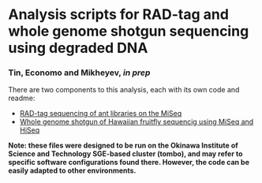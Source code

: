 # Analysis scripts for RAD-tag and whole genome shotgun sequencing using degraded DNA

### Tin, Economo and Mikheyev, *in prep*

There are two components to this analysis, each with its own code and readme:

  - [RAD-tag sequencing of ant libraries on the MiSeq](https://github.com/mikheyev/DNA-repair/tree/master/museum%20ants%20test)
  - [Whole genome shotgun of Hawaiian fruitfly sequencig using MiSeq and HiSeq](https://github.com/mikheyev/DNA-repair/tree/master/fruitfly)
    
**Note: these files were designed to be run on the Okinawa Institute of Science and Technology SGE-based cluster (tombo), and may refer to specific software configurations found there. However, the code can be easily adapted to other environments.**

